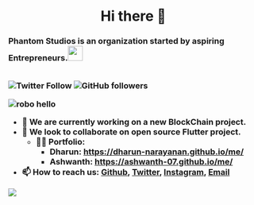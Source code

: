 <h1 align="center">Hi there 👋</h1>
<h3>Phantom Studios is an organization started by aspiring Entrepreneurs.<img src="https://media.giphy.com/media/WUlplcMpOCEmTGBtBW/giphy.gif" width="30"/</h3> <br><br>

![Twitter Follow](https://img.shields.io/twitter/follow/PhantomStudioad?label=PhantomStudioad&logo=twitter&style=for-the-badge)
![GitHub followers](https://img.shields.io/github/followers/Phantom-Studiosad?label=Phantom-Studiosad&logo=GitHub&style=for-the-badge)<br>

![robo hello](https://user-images.githubusercontent.com/51138087/93663951-39922d00-fa20-11ea-952b-48da7a6e5381.gif)
- 🔭 We are currently working on a new BlockChain project. 
- 👯 We look to collaborate on open source Flutter project. 
  - :man_technologist: Portfolio: <ul><li>Dharun: https://dharun-narayanan.github.io/me/</li><li> Ashwanth: https://ashwanth-07.github.io/me/</li></ul>
- 📫 How to reach us: [Github](https://github.com/Phantom-Studiosad/Phantom-Studiosad), [Twitter](https://twitter.com/PhantomStudioad), [Instagram](https://www.instagram.com/phantom_studio_s/?hl=en), [Email](mailto:phantomstudiosad@gmail.com)

![](https://komarev.com/ghpvc/?username=Phantom-Studiosad&color=brightgreen&style=flat&label=PROFILE+VIEWS)
